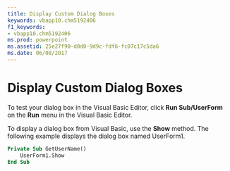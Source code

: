 ```yaml
---
title: Display Custom Dialog Boxes
keywords: vbapp10.chm5192406
f1_keywords:
- vbapp10.chm5192406
ms.prod: powerpoint
ms.assetid: 25e27f90-d0d0-9d9c-fdf6-fc07c17c5da6
ms.date: 06/08/2017
---
```



# Display Custom Dialog Boxes

To test your dialog box in the Visual Basic Editor, click **Run Sub/UserForm** on the **Run** menu in the Visual Basic Editor.

To display a dialog box from Visual Basic, use the **Show** method. The following example displays the dialog box named UserForm1.



```vb
Private Sub GetUserName()
    UserForm1.Show
End Sub
```


